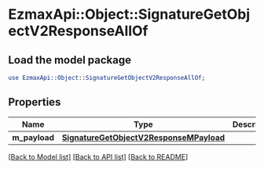 # EzmaxApi::Object::SignatureGetObjectV2ResponseAllOf

## Load the model package
```perl
use EzmaxApi::Object::SignatureGetObjectV2ResponseAllOf;
```

## Properties
Name | Type | Description | Notes
------------ | ------------- | ------------- | -------------
**m_payload** | [**SignatureGetObjectV2ResponseMPayload**](SignatureGetObjectV2ResponseMPayload.md) |  | 

[[Back to Model list]](../README.md#documentation-for-models) [[Back to API list]](../README.md#documentation-for-api-endpoints) [[Back to README]](../README.md)


